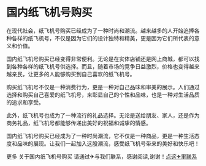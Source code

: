 # 国内纸飞机号购买

在现代社会，纸飞机号购买已经成为了一种时尚和潮流。越来越多的人开始追捧各种各样的纸飞机号，不仅是因为它们的设计独特和精美，更是因为它们所代表的意义和价值。

国内纸飞机号购买已经变得非常便利。无论是在实体店铺还是网上商城，都可以找到各种各样的纸飞机号供选择。而且，随着市场的竞争日益激烈，价格也变得越来越亲民，让更多的人能够购买到自己喜欢的纸飞机号。

购买纸飞机号不仅是一种消费行为，更是一种对自己品味和审美的展示。人们通过选择和购买自己喜爱的纸飞机号，来彰显自己的个性和品味，也是一种对生活品质的追求和享受。

此外，纸飞机号也成为了一种流行的礼品选择。无论是送给朋友、家人，还是作为商务礼品，纸飞机号都能够传递出美好的祝福和诚挚的情感。

国内纸飞机号购买已经成为了一种时尚潮流，它不仅是一种商品，更是一种生活态度和品味的展现。让我们一起加入这股潮流，感受纸飞机号带来的美好和快乐吧！

更多 关于国内纸飞机号购买 请通过✈与我们联系，感谢阅读,谢谢！[点这✈里联系](https://ss.k02.cc)